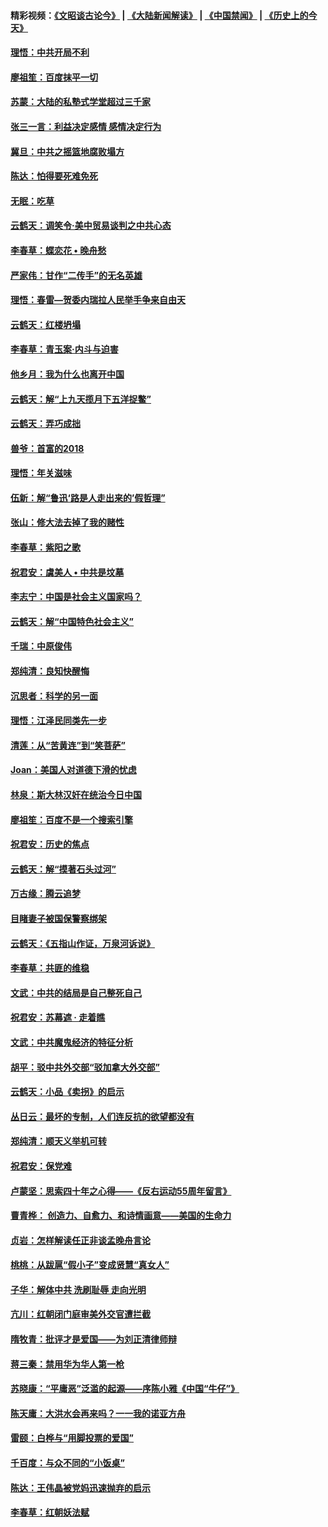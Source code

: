 #### 精彩视频：[《文昭谈古论今》](https://github.com/gfw-breaker/wenzhao) | [《大陆新闻解读》](https://github.com/gfw-breaker/ntdtv-comedy) | [《中国禁闻》](https://github.com/gfw-breaker/ntdtv-news) | [《历史上的今天》](https://github.com/gfw-breaker/today-in-history) 

#### [理悟：中共开局不利](../pages/nsc993/n11016938.md?t=02010930) 

#### [廖祖笙：百度抹平一切](../pages/nsc993/n11014925.md?t=02010930) 

#### [苏蒙：大陆的私塾式学堂超过三千家](../pages/nsc993/n11014334.md?t=02010930) 

#### [张三一言：利益决定感情 感情决定行为](../pages/nsc993/n11012463.md?t=02010930) 

#### [冀旦：中共之摇篮地腐败塌方](../pages/nsc993/n11009533.md?t=02010930) 

#### [陈达：怕得要死难免死](../pages/nsc993/n11009520.md?t=02010930) 

#### [无眠：吃草](../pages/nsc993/n11007940.md?t=02010930) 

#### [云鹤天：调笑令‧美中贸易谈判之中共心态](../pages/nsc993/n11007670.md?t=02010930) 

#### [李春草：蝶恋花  •  晚舟愁](../pages/nsc993/n11006605.md?t=02010930) 

#### [严家伟：甘作“二传手”的无名英雄](../pages/nsc993/n11005340.md?t=02010930) 

#### [理悟：春雷—贺委内瑞拉人民举手争来自由天](../pages/nsc993/n11005334.md?t=02010930) 

#### [云鹤天：红楼坍塌](../pages/nsc993/n11005318.md?t=02010930) 

#### [李春草：青玉案·内斗与迫害](../pages/nsc993/n11005306.md?t=02010930) 

#### [他乡月：我为什么也离开中国](../pages/nsc993/n11003553.md?t=02010930) 

#### [云鹤天：解“上九天揽月下五洋捉鳖”](../pages/nsc993/n11000750.md?t=02010930) 

#### [云鹤天：弄巧成拙](../pages/nsc993/n11000722.md?t=02010930) 

#### [兽爷：首富的2018](../pages/nsc993/n11000693.md?t=02010930) 

#### [理悟：年关滋味](../pages/nsc993/n10998847.md?t=02010930) 

#### [伍新：解“鲁迅‘路是人走出来的’假哲理”](../pages/nsc993/n10998777.md?t=02010930) 

#### [张山：修大法去掉了我的赌性](../pages/nsc993/n10997702.md?t=02010930) 

#### [李春草：紫阳之歌](../pages/nsc993/n10997679.md?t=02010930) 

#### [祝君安：虞美人 • 中共是坟墓](../pages/nsc993/n10996090.md?t=02010930) 

#### [李志宁：中国是社会主义国家吗？](../pages/nsc993/n10996097.md?t=02010930) 

#### [云鹤天：解“中国特色社会主义”](../pages/nsc993/n10996043.md?t=02010930) 

#### [千瑞：中原俊伟](../pages/nsc993/n10995401.md?t=02010930) 

#### [郑纯清：良知快醒悔](../pages/nsc993/n10995385.md?t=02010930) 

#### [沉思者：科学的另一面](../pages/nsc993/n10996074.md?t=02010930) 

#### [理悟：江泽民同类先一步](../pages/nsc993/n10995378.md?t=02010930) 

#### [清莲：从“苦黄连”到“笑菩萨”](../pages/nsc993/n10995466.md?t=02010930) 

#### [Joan：美国人对道德下滑的忧虑](../pages/nsc993/n10995424.md?t=02010930) 

#### [林泉：斯大林汉奸在统治今日中国](../pages/nsc993/n10995210.md?t=02010930) 

#### [廖祖笙：百度不是一个搜索引擎](../pages/nsc993/n10994961.md?t=02010930) 

#### [祝君安：历史的焦点](../pages/nsc993/n10994925.md?t=02010930) 

#### [云鹤天：解“摸著石头过河”](../pages/nsc993/n10993325.md?t=02010930) 

#### [万古缘：腾云追梦](../pages/nsc993/n10993120.md?t=02010930) 

#### [目睹妻子被国保警察绑架](../pages/nsc993/n10991525.md?t=02010930) 

#### [云鹤天：《五指山作证，万泉河诉说》](../pages/nsc993/n10991603.md?t=02010930) 

#### [李春草：共匪的维稳](../pages/nsc993/n10991348.md?t=02010930) 

#### [文武：中共的结局是自己整死自己](../pages/nsc993/n10989899.md?t=02010930) 

#### [祝君安：苏幕遮 · 走着瞧](../pages/nsc993/n10988901.md?t=02010930) 

#### [文武：中共魔鬼经济的特征分析](../pages/nsc993/n10987387.md?t=02010930) 

#### [胡平：驳中共外交部“驳加拿大外交部”](../pages/nsc993/n10987378.md?t=02010930) 

#### [云鹤天：小品《卖拐》的启示](../pages/nsc993/n10984392.md?t=02010930) 

#### [丛日云：最坏的专制，人们连反抗的欲望都没有](../pages/nsc993/n10984377.md?t=02010930) 

#### [郑纯清：顺天义举机可转](../pages/nsc993/n10984369.md?t=02010930) 

#### [祝君安：保党难](../pages/nsc993/n10984362.md?t=02010930) 

#### [卢蒙坚：思索四十年之心得——《反右运动55周年留言》](../pages/nsc993/n10984355.md?t=02010930) 

#### [曹青桦： 创造力、自愈力、和诗情画意——美国的生命力](../pages/nsc993/n10984216.md?t=02010930) 

#### [贞岩：怎样解读任正非谈孟晚舟言论](../pages/nsc993/n10984650.md?t=02010930) 

#### [桃桃：从跋扈“假小子”变成贤慧“真女人”](../pages/nsc993/n10984416.md?t=02010930) 

#### [子华：解体中共 洗刷耻辱 走向光明](../pages/nsc993/n10984019.md?t=02010930) 

#### [亢川：红朝闭门庭审美外交官遭拦截](../pages/nsc993/n10984050.md?t=02010930) 

#### [隋牧青：批评才是爱国——为刘正清律师辩](../pages/nsc993/n10983057.md?t=02010930) 

#### [蒋三秦：禁用华为华人第一枪](../pages/nsc993/n10982973.md?t=02010930) 

#### [苏晓康：“平庸恶”泛滥的起源——序陈小雅《中国“牛仔”》](../pages/nsc993/n10982008.md?t=02010930) 

#### [陈天庸：大洪水会再来吗？一一我的诺亚方舟](../pages/nsc993/n10981086.md?t=02010930) 

#### [雷颐：白桦与“用脚投票的爱国”](../pages/nsc993/n10981048.md?t=02010930) 

#### [千百度：与众不同的“小饭桌”](../pages/nsc993/n10978639.md?t=02010930) 

#### [陈达：王伟晶被党妈迅速抛弃的启示](../pages/nsc993/n10976450.md?t=02010930) 

#### [李春草：红朝妖法赋](../pages/nsc993/n10976387.md?t=02010930) 

